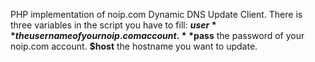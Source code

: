 PHP implementation of noip.com Dynamic DNS Update Client.
There is three variables in the script you have to fill:
**$user** the username of your noip.com account.
**$pass** the password of your noip.com account.
**$host** the hostname you want to update.
